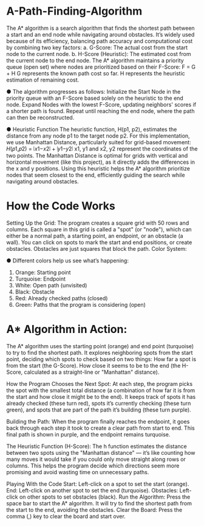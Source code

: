 # A-Path-Finding-Algorithm
The A* algorithm is a search algorithm that finds the shortest path between a start and an end node while navigating around obstacles. It’s widely used because of its efficiency, balancing path accuracy and computational cost by combining two key factors:
a. G-Score: The actual cost from the start node to the current node.
b. H-Score (Heuristic): The estimated cost from the current node to the end node.
The A* algorithm maintains a priority queue (open set) where nodes are prioritized based on their F-Score:
F = G + H
G represents the known path cost so far.
H represents the heuristic estimation of remaining cost.

● The algorithm progresses as follows:
Initialize the Start Node in the priority queue with an F-Score based solely on the heuristic to the end node.
Expand Nodes with the lowest F-Score, updating neighbors' scores if a shorter path is found.
Repeat until reaching the end node, where the path can then be reconstructed.

● Heuristic Function
The heuristic function, H(p1, p2), estimates the distance from any node p1 to the target node p2. For this implementation, we use Manhattan Distance, particularly suited for grid-based movement:
𝐻(𝑝1,𝑝2) = ∣𝑥1−𝑥2∣ + ∣𝑦1−𝑦2∣ 
x1, y1 and x2, y2 represent the coordinates of the two points.
The Manhattan Distance is optimal for grids with vertical and horizontal movement (like this project), as it directly adds the differences in the x and y positions.
Using this heuristic helps the A* algorithm prioritize nodes that seem closest to the end, efficiently guiding the search while navigating around obstacles.

# How the Code Works
Setting Up the Grid:
The program creates a square grid with 50 rows and columns. Each square in this grid is called a "spot" (or "node"), which can either be a normal path, a starting point, an endpoint, or an obstacle (a wall).
You can click on spots to mark the start and end positions, or create obstacles. Obstacles are just squares that block the path.
Color System:

● Different colors help us see what’s happening:
1. Orange: Starting point
2. Turquoise: Endpoint
3. White: Open path (unvisited)
4. Black: Obstacle
5. Red: Already checked paths (closed)
6. Green: Paths that the program is considering (open)

# A* Algorithm in Action:
The A* algorithm uses the starting point (orange) and end point (turquoise) to try to find the shortest path.
It explores neighboring spots from the start point, deciding which spots to check based on two things:
How far a spot is from the start (the G-Score).
How close it seems to be to the end (the H-Score, calculated as a straight-line or "Manhattan" distance).

How the Program Chooses the Next Spot:
At each step, the program picks the spot with the smallest total distance (a combination of how far it is from the start and how close it might be to the end).
It keeps track of spots it has already checked (these turn red), spots it’s currently checking (these turn green), and spots that are part of the path it’s building (these turn purple).

Building the Path:
When the program finally reaches the endpoint, it goes back through each step it took to create a clear path from start to end.
This final path is shown in purple, and the endpoint remains turquoise.

The Heuristic Function (H-Score):
The h function estimates the distance between two spots using the "Manhattan distance" — it’s like counting how many moves it would take if you could only move straight along rows or columns.
This helps the program decide which directions seem more promising and avoid wasting time on unnecessary paths.

Playing With the Code
Start: Left-click on a spot to set the start (orange).
End: Left-click on another spot to set the end (turquoise).
Obstacles: Left-click on other spots to set obstacles (black).
Run the Algorithm: Press the space bar to start the A* algorithm. It will try to find the shortest path from the start to the end, avoiding the obstacles.
Clear the Board: Press the comma (,) key to clear the board and start over.
